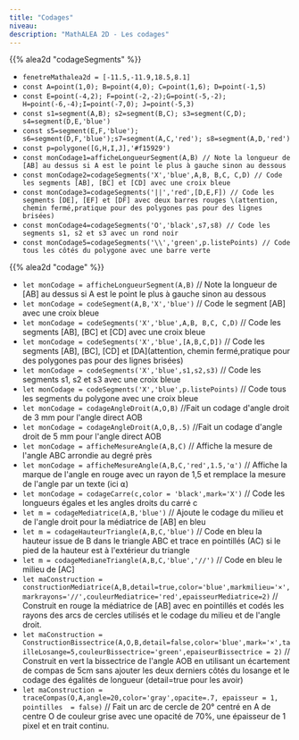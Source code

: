```yaml
---
title: "Codages"
niveau:
description: "MathALEA 2D - Les codages"
---
```





{{% alea2d "codageSegments"  %}}

<div class="ui hidden divider"></div>
<div class="ui hidden divider"></div>

* `fenetreMathalea2d = [-11.5,-11.9,18.5,8.1]`
* `const A=point(1,0); B=point(4,0); C=point(1,6); D=point(-1,5)`
* `const E=point(-4,2); F=point(-2,-2);G=point(-5,-2); H=point(-6,-4);I=point(-7,0); J=point(-5,3)`
* `const s1=segment(A,B); s2=segment(B,C); s3=segment(C,D); s4=segment(D,E,'blue')`
* `const s5=segment(E,F,'blue'); s6=segment(D,F,'blue');s7=segment(A,C,'red'); s8=segment(A,D,'red')`
* `const p=polygone([G,H,I,J],'#f15929')`
* `const monCodage1=afficheLongueurSegment(A,B) // Note la longueur de [AB] au dessus si A est le point le plus à gauche sinon au dessous`
* `const monCodage2=codageSegments('X','blue',A,B, B,C, C,D) // Code les segments [AB], [BC] et [CD] avec une croix bleue`
* `const monCodage3=codageSegments('||','red',[D,E,F]) // Code les segments [DE], [EF] et [DF] avec deux barres rouges \(attention, chemin fermé,pratique pour des polygones pas pour des lignes brisées)`
* `const monCodage4=codageSegments('O','black',s7,s8) // Code les segments s1, s2 et s3 avec un rond noir`
* `const monCodage5=codageSegments('\\','green',p.listePoints) // Code tous les côtés du polygone avec une barre verte`



{{% alea2d "codage"  %}}

<div class="ui hidden divider"></div>
<div class="ui hidden divider"></div>


* `let monCodage = afficheLongueurSegment(A,B)` // Note la longueur de [AB] au dessus si A est le point le plus à gauche sinon au dessous
* `let monCodage = codeSegment(A,B,'X','blue')` // Code le segment [AB] avec une croix bleue
* `let monCodage = codeSegments('X','blue',A,B, B,C, C,D)` // Code les segments [AB], [BC] et [CD] avec une croix bleue
* `let monCodage = codeSegments('X','blue',[A,B,C,D])` // Code les segments [AB], [BC], [CD] et [DA]\(attention, chemin fermé,pratique pour des polygones pas pour des lignes brisées)
* `let monCodage = codeSegments('X','blue',s1,s2,s3)` // Code les segments s1, s2 et s3 avec une croix bleue
* `let monCodage = codeSegments('X','blue',p.listePoints)` // Code tous les segments du polygone avec une croix bleue
* `let monCodage = codageAngleDroit(A,O,B)` //Fait un codage d'angle droit de 3 mm pour l'angle direct AOB
* `let monCodage = codageAngleDroit(A,O,B,.5)` //Fait un codage d'angle droit de 5 mm pour l'angle direct AOB
* `let monCodage = afficheMesureAngle(A,B,C)` // Affiche la mesure de l'angle ABC arrondie au degré près
* `let monCodage = afficheMesureAngle(A,B,C,'red',1.5,'⍺')` // Affiche la marque de l'angle en rouge avec un rayon de 1,5 et remplace la mesure de l'angle par un texte (ici ⍺)
* `let monCodage = codageCarre(c,color = 'black',mark='X')` // Code les longueurs égales et les angles droits du carré c
* `let m = codageMediatrice(A,B,'blue')` // Ajoute le codage du milieu et de l'angle droit pour la médiatrice de [AB] en bleu
* `let m = codageHauteurTriangle(A,B,C,'blue')` // Code en bleu la hauteur issue de B dans le triangle ABC et trace en pointillés (AC) si le pied de la hauteur est à l'extérieur du triangle
* `let m = codageMedianeTriangle(A,B,C,'blue','//')` // Code en bleu le milieu de [AC]
* `let maConstruction = constructionMediatrice(A,B,detail=true,color='blue',markmilieu='×',markrayons='//',couleurMediatrice='red',epaisseurMediatrice=2)` // Construit en rouge la médiatrice de [AB] avec en pointillés et codés les rayons des arcs de cercles utilisés et le codage du milieu et de l'angle droit.
* `let maConstruction = ConstructionBissectrice(A,O,B,detail=false,color='blue',mark='×',tailleLosange=5,couleurBissectrice='green',epaiseurBissectrice = 2)` // Construit en vert la bissectrice de l'angle AOB en utilisant un écartement de compas de 5cm sans ajouter les deux derniers côtés du losange et le codage des égalités de longueur (detail=true pour les avoir)
* `let maConstruction = traceCompas(O,A,angle=20,color='gray',opacite=.7, epaisseur = 1, pointilles  = false)` // Fait un arc de cercle de 20° centré en A de centre O de couleur grise avec une opacité de 70%, une épaisseur de 1 pixel et en trait continu.


